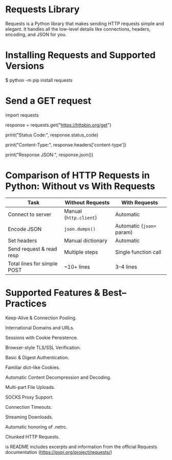 # Requests Library

Requests is a Python library that makes sending HTTP requests simple and elegant. 
It handles all the low-level details like connections, headers, encoding, and JSON for you.

# Installing Requests and Supported Versions
$ python -m pip install requests
   

# Send a GET request

import requests

response = requests.get("https://httpbin.org/get")

print("Status Code:", response.status_code)

print("Content-Type:", response.headers['content-type'])

print("Response JSON:", response.json())


# Comparison of HTTP Requests in Python: Without vs With Requests

| Task                        | Without Requests       | With Requests             |
| --------------------------- | ---------------------- | ------------------------- |
| Connect to server           | Manual (`http.client`) | Automatic                 |
| Encode JSON                 | `json.dumps()`         | Automatic (`json=` param) |
| Set headers                 | Manual dictionary      | Automatic                 |
| Send request & read resp    | Multiple steps         | Single function call      |
| Total lines for simple POST | ~10+ lines             | 3–4 lines                 |

# Supported Features & Best–Practices

Keep-Alive & Connection Pooling.

International Domains and URLs.

Sessions with Cookie Persistence.

Browser-style TLS/SSL Verification.

Basic & Digest Authentication.

Familiar dict–like Cookies.

Automatic Content Decompression and Decoding.

Multi-part File Uploads.

SOCKS Proxy Support.

Connection Timeouts.

Streaming Downloads.

Automatic honoring of .netrc.

Chunked HTTP Requests.

is README includes excerpts and information from the official Requests documentation (https://pypi.org/project/requests/)

